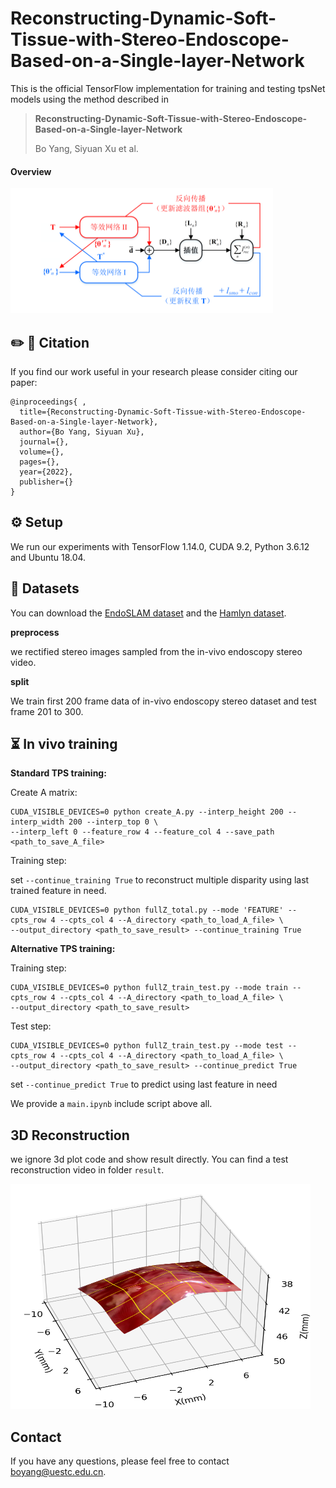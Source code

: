 # Reconstructing-Dynamic-Soft-Tissue-with-Stereo-Endoscope-Based-on-a-Single-layer-Network

This is the official TensorFlow implementation for training and testing tpsNet models using the method described in 
>
> **Reconstructing-Dynamic-Soft-Tissue-with-Stereo-Endoscope-Based-on-a-Single-layer-Network**
>
> Bo Yang, Siyuan Xu et al.

#### Overview

<p align="left">
<img src='imgs/altrenative%20TPS.png' width=420 height=200 /> 
</p>

## ✏️ 📄 Citation

If you find our work useful in your research please consider citing our paper:

```
@inproceedings{ ,
  title={Reconstructing-Dynamic-Soft-Tissue-with-Stereo-Endoscope-Based-on-a-Single-layer-Network},
  author={Bo Yang, Siyuan Xu},
  journal={},
  volume={},
  pages={},
  year={2022},
  publisher={}
}
```

## ⚙️ Setup

We run our experiments with TensorFlow 1.14.0, CUDA 9.2, Python 3.6.12 and Ubuntu 18.04.

## 💾 Datasets

You can download the [EndoSLAM dataset](https://data.mendeley.com/datasets/cd2rtzm23r/1) and the [Hamlyn dataset](http://hamlyn.doc.ic.ac.uk/vision/).

**preprocess**

we rectified stereo images sampled from the in-vivo endoscopy stereo video.

**split**

We train first 200 frame data of in-vivo endoscopy stereo dataset and test frame 201 to 300.

## ⏳ In vivo training

**Standard TPS training:**

Create A matrix:

```shell
CUDA_VISIBLE_DEVICES=0 python create_A.py --interp_height 200 --interp_width 200 --interp_top 0 \
--interp_left 0 --feature_row 4 --feature_col 4 --save_path <path_to_save_A_file>
```

Training step:

set `--continue_training True` to reconstruct multiple disparity using last trained feature in need.

```shell
CUDA_VISIBLE_DEVICES=0 python fullZ_total.py --mode 'FEATURE' --cpts_row 4 --cpts_col 4 --A_directory <path_to_load_A_file> \
--output_directory <path_to_save_result> --continue_training True
```

**Alternative TPS training:**


Training step:
```shell
CUDA_VISIBLE_DEVICES=0 python fullZ_train_test.py --mode train --cpts_row 4 --cpts_col 4 --A_directory <path_to_load_A_file> \
--output_directory <path_to_save_result>
```
Test step:
```shell
CUDA_VISIBLE_DEVICES=0 python fullZ_train_test.py --mode test --cpts_row 4 --cpts_col 4 --A_directory <path_to_load_A_file> \
--output_directory <path_to_save_result> --continue_predict True
```
set `--continue_predict True` to predict using last feature in need

We provide a `main.ipynb` include script above all.


## 3D Reconstruction

we ignore 3d plot code and show result directly. You can find a test reconstruction video in folder `result`.
<p align="left">
<img src='imgs/reconstruction.png' width=480 height=360 /> 
</p>


## Contact

If you have any questions, please feel free to contact boyang@uestc.edu.cn.

